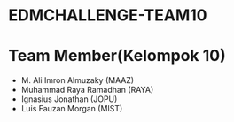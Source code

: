 # EDMCHALLENGE-TEAM10

# Team Member(Kelompok 10)
- M. Ali Imron Almuzaky (MAAZ)
- Muhammad Raya Ramadhan (RAYA)
- Ignasius Jonathan (JOPU)
- Luis Fauzan Morgan (MIST)



